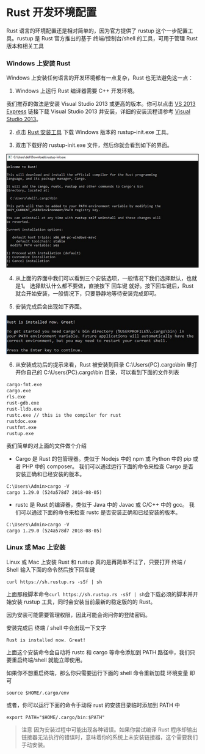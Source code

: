 # Rust 开发环境配置

Rust 语言的环境配置还是相对简单的，因为官方提供了 rustup 这个一步配置工具。rustup 是 Rust 官方推出的基于 终端/控制台/shell 的工具，可用于管理 Rust 版本和相关工具

### Windows 上安装 Rust

Windows 上安装任何语言的开发环境都有一点复杂，Rust 也无法避免这一点：

1. Windows 上运行 Rust 编译器需要 C++ 开发环境。

我们推荐的做法是安装 Visual Studio 2013 或更高的版本。你可以点击 [VS 2013 Express](https://download.microsoft.com/download/2/5/5/255DCCB6-F364-4ED8-9758-EF0734CA86B8/vs2013.3_dskexp_ENU.iso) 链接下载 Visual Studio 2013 并安装，详细的安装流程请参考 [Visual Studio 2013](https://support.microsoft.com/zh-cn/help/2899270/visual-studio-2013-setup-common-issues-and-workarounds)。

2. 点击 [Rust 安装工具](https://www.rust-lang.org/tools/install) 下载 Windows 版本的 rustup-init.exe 工具。

3. 双击下载好的 rustup-init.exe 文件，然后你就会看到如下的界面。

![](/images/01.jpg)

4. 从上面的界面中我们可以看到三个安装选项，一般情况下我们选择默认，也就是1。 选择默认什么都不要做，直接按下 回车键 就好。按下回车键后，Rust 就会开始安装，一般情况下，只要静静地等待安装完成即可。

5. 安装完成后会出现如下界面。

![](/images/02.jpg)

6. 从安装成功后的提示来看，Rust 被安装到目录 C:\Users\{PC}\.cargo\bin 里打开你自己的 C:\Users\{PC}\.cargo\bin 目录，可以看到下面的文件列表
```
cargo-fmt.exe
cargo.exe
rls.exe
rust-gdb.exe
rust-lldb.exe
rustc.exe // this is the compiler for rust
rustdoc.exe
rustfmt.exe
rustup.exe
```

我们简单的对上面的文件做个介绍

- Cargo 是 Rust 的包管理器。类似于 Nodejs 中的 npm 或 Python 中的 pip 或者 PHP 中的 composer。 我们可以通过运行下面的命令来检查 Cargo 是否安装正确和已经安装的版本。
```
C:\Users\Admin>cargo -V
cargo 1.29.0 (524a578d7 2018-08-05)
```

- rustc 是 Rust 的编译器，类似于 Java 中的 Javac 或 C/C++ 中的 gcc。 我们可以通过下面的命令来检查 rustc 是否安装正确和已经安装的版本。
```
C:\Users\Admin>cargo -V
cargo 1.29.0 (524a578d7 2018-08-05)
```

### Linux 或 Mac 上安装

Linux 或 Mac 上安装 Rust 和 rustup 真的是再简单不过了，只要打开 终端 / Shell 输入下面的命令然后按下回车键

```
curl https://sh.rustup.rs -sSf | sh
```

上面那段脚本命令```curl https://sh.rustup.rs -sSf | sh```会下载必须的脚本并开始安装 rustup 工具，同时会安装当前最新的稳定版的的 Rust。

因为安装可能需要管理权限，因此可能会询问你的登陆密码。

安装完成后 终端 / shell 中会出现一下文字
```
Rust is installed now. Great!
```

上面这个安装命令会自动将 rustc 和 cargo 等命令添加到 PATH 路径中，我们只要重启终端/shell 就能立即使用。

如果你不想重启终端，那么你只需要运行下面的 shell 命令重新加载 环境变量 即可
```
source $HOME/.cargo/env
```
或者，你可以运行下面的命令手动将 rust 的安装目录临时添加到 PATH 中
```
export PATH="$HOME/.cargo/bin:$PATH"
```
> 注意
因为安装过程中可能出现各种错误。如果你尝试编译 Rust 程序却输出链接器无法执行的错误时，意味着你的系统上未安装链接器，这个需要我们手动安装。